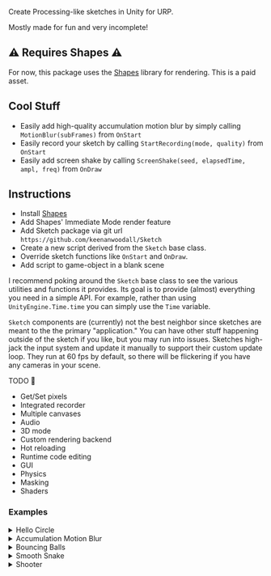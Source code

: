 Create Processing-like sketches in Unity for URP.

Mostly made for fun and very incomplete!

## ⚠️ Requires Shapes ⚠️
For now, this package uses the [Shapes](https://www.acegikmo.com/shapes/) library for rendering. This is a paid asset.

## Cool Stuff
- Easily add high-quality accumulation motion blur by simply calling `MotionBlur(subFrames)` from `OnStart`
- Easily record your sketch by calling `StartRecording(mode, quality)` from `OnStart`
- Easily add screen shake by calling `ScreenShake(seed, elapsedTime, ampl, freq)` from `OnDraw`

## Instructions
- Install [Shapes](https://www.acegikmo.com/shapes/)
- Add Shapes' Immediate Mode render feature
- Add Sketch package via git url `https://github.com/keenanwoodall/Sketch`
- Create a new script derived from the `Sketch` base class.
- Override sketch functions like `OnStart` and `OnDraw`.
- Add script to game-object in a blank scene

I recommend poking around the `Sketch` base class to see the various utilities and functions it provides.
Its goal is to provide (almost) everything you need in a simple API.
For example, rather than using `UnityEngine.Time.time` you can simply use the `Time` variable.

`Sketch` components are (currently) not the best neighbor since sketches are meant to the the primary "application."
You can have other stuff happening outside of the sketch if you like, but you may run into issues.
Sketches high-jack the input system and update it manually to support their custom update loop.
They run at 60 fps by default, so there will be flickering if you have any cameras in your scene.


TODO 🤞
- Get/Set pixels
- Integrated recorder
- Multiple canvases
- Audio
- 3D mode
- Custom rendering backend
- Hot reloading
- Runtime code editing
- GUI
- Physics
- Masking
- Shaders

### Examples

<details>
<summary></summart>Hello Circle</summary>

![image](https://github.com/keenanwoodall/Sketch/assets/9631530/1f62a32c-391d-4c65-ae55-26e2c90711bd)

```cs
public class SimpleExample : Sketch
{
    protected override void OnDraw()
    {
        Color(BLACK);
        Fill();
        Color(WHITE);
        Circle(Width / 2, Height / 2, 100f);
    }
}
```
</details>
<details>
<summary>Accumulation Motion Blur</summary>

![Unity_oc1xQHLEuU](https://github.com/keenanwoodall/Sketch/assets/9631530/3d6f9331-2ddc-4927-91eb-6b05c4367c3f)

```cs
public float speed = 1080;
public float speedMult = 1;
public int circleCount = 6;
float angle;
protected override void OnStart()
{
    MotionBlur(subFrames: 256, shutterProfile: SmoothShutter);   
}
protected override void OnDrawBackground()
{
    Color(BLACK);
    Fill();
}
protected override void OnDraw()
{
    angle -= speed * speedMult * DeltaTime * math.pow(MouseX / Width, 2f);
    angle %= 360f;
    AdditiveBlend();
    Rotate(angle);
    StrokeWeight(2);
    var center = Size / 2;
    for (int i = 0; i < circleCount; i++)
    {
        var offset = PointOnCircle(radius: 300, angle: i / (float)circleCount * 360f);
        var color = HSV(i / (float)circleCount, 1f, 1f);
        Color(color);
        Ring(position: center + offset, radius: 20);
        Line(center, center + offset);
    }
}
```
</details>
<details>
<summary>Bouncing Balls</summary>

![Unity_qWt2rhO9GQ](https://github.com/keenanwoodall/Sketch/assets/9631530/dc14cbc6-f35f-4b9b-ae0e-84397d2c5cd5)


```cs
public class Ball
{
    public float Radius;
    public float2 Position;
    public float2 Velocity;
    public float4 Color;
}
public float gravity = -1f;
public int ballCount = 1;
public float minRadius = 10;
public float maxRadius = 50;
public float minInitialVelocity = 1000;
public float maxInitialVelocity = 5000;
List<Ball> balls;
protected override void OnStart()
{
    FrameRate(60);
    MotionBlur(30, UniformShutter);
    balls = new();
    for (int i = 0; i < ballCount; i++)
    {
        var radius = Random.NextFloat(minRadius, maxRadius);
        var newBall = new Ball
        {
            Radius = radius,
            Position = RandomScreenPoint(padding: radius),
            Velocity = Random.NextFloat2Direction() * Random.NextFloat(minInitialVelocity, maxInitialVelocity),
            Color = RandomColorHue(saturation: 0.8f, value: 1f)
        };
        balls.Add(newBall);
    }
}
protected override void OnDrawBackground()
{
    Color(BLACK);
    Fill();
}
protected override void OnDraw()
{
    AdditiveBlend();
    Color(WHITE);
    foreach (var ball in balls)
    {
        ball.Velocity += float2(0, gravity * DeltaTime);
        ball.Position += ball.Velocity * DeltaTime;
        EdgeBounce(ball);
    }
    
    foreach (var ball in balls)
    {
        Color(ball.Color);
        Circle(ball.Position, ball.Radius);
    }
}
protected override void OnMouseHeld()
{
    var radius = Random.NextFloat(minRadius, maxRadius);
    var newBall = new Ball
    {
        Radius = radius,
        Position = MousePosition,
        Velocity = Random.NextFloat2Direction() * Random.NextFloat(minInitialVelocity, maxInitialVelocity),
        Color = RandomColorHue(saturation: 0.8f, value: 1f)
    };
    balls.Add(newBall);
}
void EdgeBounce(Ball ball)
{
    if (ball.Position.x < ball.Radius)
    {
        ball.Position.x = ball.Radius;
        ball.Velocity.x *= -1;
    }
    if (ball.Position.x > Width - ball.Radius)
    {
        ball.Position.x = Width - ball.Radius;
        ball.Velocity.x *= -1;
    }
    if (ball.Position.y < ball.Radius)
    {
        ball.Position.y = ball.Radius;
        ball.Velocity.y *= -1;
    }
    if (ball.Position.y > Height - ball.Radius)
    {
        ball.Position.y = Height - ball.Radius;
        ball.Velocity.y *= -1;
    }
}
```
</details>
<details>
<summary>Smooth Snake</summary>

![Unity_FXp8344Bb3](https://github.com/keenanwoodall/Sketch/assets/9631530/76c25209-8c71-4b2a-b36b-c64fc9d52df0)

```cs
public float radius = 25f;
public float followSpeed = 30f;
public float followPadding = 5f;
float2[] positions;
protected override void OnStart()
{
    positions = new float2[8];
    for (int i = 0; i < positions.Length; i++)
        positions[i] = (Size / 2f) + left().xy * i * (radius + followPadding);
    FrameRate(60);
    MotionBlur(256, SmoothShutter);
}
protected override void OnDrawBackground()
{
    Color(BLACK);
    Fill();
}
protected override void OnDraw()
{
    positions[0] = lerp(positions[0], MousePosition, 1f - exp(-followSpeed * DeltaTime));
    AdditiveBlend();
    Color(WHITE);
    Circle(positions[0], radius);
    for (int i = 1; i < positions.Length; i++)
    {
        var currentPosition = positions[i];
        var targetPosition  = positions[i - 1];
        var direction       = normalize(targetPosition - currentPosition);
        var newPosition     = lerp(currentPosition, targetPosition - direction * (radius * 2f + followPadding), 1f - exp(-followSpeed * DeltaTime));
        
        Circle(newPosition, radius);
        positions[i] = newPosition;
    }
}
```
</details>
<details>
<summary>Shooter</summary>

![Unity_Qo4hvAeTxD](https://github.com/keenanwoodall/Sketch/assets/9631530/bf9646a8-8937-4e95-a6b5-174caae946a7)

```cs
struct Player { public float2 position, velocity, size; }
struct Projectile { public float2 position, velocity; public float size; }
struct Target { public float2 position, velocity; public float4 color; public float radius; }
struct Shake { public float startTime; }
Player player;
List<Projectile> projectiles;
List<Target> targets;
List<Shake> shakes;
float _lastShootTime;
protected override void OnStart()
{
    player = new Player 
    {
        position = new(Width / 2, 0),
        size = float2(50, 100)
    };
    projectiles = new();
    targets = new();
    shakes = new();
    for (int i = 0; i < 10; i++)
        targets.Add(new Target { position = RandomScreenPoint(100), radius = Random.NextFloat(20, 50), color = RED });
    _lastShootTime = float.NegativeInfinity;
    Bloom();
    MotionBlur(60, SmoothShutter);
}
protected override void OnDrawBackground()
{
    LinearGradient(BLACK, float4(0.05f, 0.02f, 0.1f, 1f));
    Fill();
}
protected override void OnDraw()
{
    AdditiveBlend();
    // Player Physics
    {
        var movementSpeed = 1_000_000f;
        var jumpSpeed = 3500f;
        // Move left/right
        if (KeyHeld(Key.A) || KeyHeld(Key.LeftArrow))
            player.velocity.x = lerp(player.velocity.x, -movementSpeed, 1f - exp(-DeltaTime));
        if (KeyHeld(Key.D) || KeyHeld(Key.RightArrow))
            player.velocity.x = lerp(player.velocity.x, movementSpeed, 1f - exp(-DeltaTime));
        else
            player.velocity.x = lerp(player.velocity.x, 0f, 1f - exp(-DeltaTime * 20f));
        // Jump
        if (KeyPressed(Key.Space) || KeyPressed(Key.W) || KeyPressed(Key.UpArrow))
            player.velocity.y = max(jumpSpeed, player.velocity.y);
        
        // Gravity
        var gravityForce = float2(0f, -20000f);
        player.velocity += gravityForce * DeltaTime;
        // Apply velocity
        player.position += player.velocity * DeltaTime;
        // Window edges
        var playerCenter = player.position + float2(0, player.size.y / 2f);
        HandleScreenBoundary(ref playerCenter, ref player.velocity, player.size, 0f);
        player.position = playerCenter - float2(0, player.size.y / 2f);
    }
    // Projectile physics
    {
        for (int i = 0; i < projectiles.Count; i++)
        {
            var projectile = projectiles[i];
            projectile.position += projectile.velocity * DeltaTime;
            projectiles[i] = projectile;
            if (CheckScreenBoundary(projectile.position, projectile.size))
            {
                projectiles.RemoveAt(i);
                i--;
            }
        }
    }
    // Target physics
    {
        for (int i = 0; i < targets.Count; i++)
        {
            var target = targets[i];
            for (int j = 0; j < projectiles.Count; j++)
            {
                var projectile = projectiles[j];
                var offset = projectile.position - target.position;
                var distance = length(offset);
                // Projectile hit target!
                if (distance < target.radius + projectile.size)
                {
                    // Knockback force
                    target.velocity += projectile.velocity / (target.radius * target.radius * PI) * 500f;
                    // Flash white
                    target.color = WHITE * 2f;
                    target.color.w = 1f;
                    // Delete projectile
                    projectiles.RemoveAt(j);
                    j--;
                }
            }
            // Targets bounce of screen edges
            HandleScreenBoundary(ref target.position, ref target.velocity, float2(target.radius), bounciness: 1f);
            target.velocity = lerp(target.velocity, 0, 1f - exp(-DeltaTime * 5f));
            target.position += target.velocity * DeltaTime;
            targets[i] = target;
        }
    }
    // Camera shake
    {
        for (int i = 0; i < shakes.Count; i++)
        {
            var startTime = shakes[i].startTime;
            var elapsedTime = Time - startTime;
            // Amplitude dies out over 0.2 seconds
            var amplitude = smoothstep(0.2f, 0f, elapsedTime) * 2f;
            // Remove shake if amplitude is small enough
            if (amplitude <= 0.01f)
            {
                shakes.RemoveAt(i);
                i--;
                continue;
            }
            // Shake the canvas
            ScreenShake(seed: i * 10, time: elapsedTime, amplitude: amplitude, frequency: 5f);
        }
    }
    // Draw player
    Rectangle(player.position + float2(0, player.size.y / 2f), player.size);
    // Draw projectiles
    Color(float3(1f, 0.5f, 0.1f) * 10f); // Multiply color by 10 for it to glow
    for (int i = 0; i < projectiles.Count; i++)
        Circle(projectiles[i].position, projectiles[i].size);
    // Draw targets
    for (int i = 0; i < targets.Count; i++)
    {
        var target = targets[i];
        Color(target.color);
        Circle(target.position, target.radius);
        target.color = lerp(target.color, RED, DeltaTime * 5f);
        targets[i] = target;
    }
}
// Machine Gun
protected override void OnMouseHeld()
{
    if (!MouseButtonHeld(MouseButton.Left))
        return;
    var shootDelay = 0.1f;
    var shootKick = 100f;
    if (Time - _lastShootTime < shootDelay)
        return;
    _lastShootTime = Time;
    var bulletSpeed = 10000f;
    var bulletAngle = Random.NextFloat(-2f, 5f);
    Shoot(bulletSpeed, bulletAngle, Random.NextFloat(2, 4), out var _, out var direction);
    player.velocity -= normalize(direction) * shootKick;
}
// Shotgun
protected override void OnMousePress()
{
    if (!MouseButtonPressed(MouseButton.Right))
        return;
    int burstCount = 8;
    var shootKick = 100f;
    for (int i = 0; i < burstCount; i++)
    {
        var bulletAngle = Random.NextFloat(-10f, 10f);
        var bulletSpeed = Random.NextFloat(10_000f, 15_000);
        Shoot(bulletSpeed, bulletAngle, Random.NextFloat(3, 6), out var _, out var direction);
        player.velocity -= normalize(direction) * shootKick;
    }
}
private void Shoot(float speed, float angle, float size, out float2 position, out float2 direction)
{
    var playerCenter = player.position + float2(0f, player.size.y * 0.5f);
    var aimSign = sign(MouseX - playerCenter);
    var projectilePosition = playerCenter + aimSign * player.size.x * 0.5f;
    var projectileDirection = normalize(MousePosition - projectilePosition);
    // Rotate direction based on relative angle
    var angleRadians = radians(angle);
    var cAngle = cos(angleRadians);
    var sAngle = sin(angleRadians);
    projectileDirection = float2(projectileDirection.x * cAngle - projectileDirection.y * sAngle, projectileDirection.x * sAngle + pro
    var projectileVelocity = projectileDirection * speed;
    // Add new projectile
    projectiles.Add(new Projectile { position = projectilePosition, velocity = projectileVelocity, size = size });
    // Add new camera shale
    shakes.Add(new Shake { startTime = Time });
    position = projectilePosition;
    direction = projectileDirection;
}
private bool HandleScreenBoundary(ref float2 position, ref float2 velocity, float2 size, float bounciness)
{
    var hit = false;
    var halfSize = size / 2f;
    // Bottom
    if (position.y - halfSize.y < 0)
    {
        position.y = halfSize.y;
        velocity.y *= -bounciness;
        hit = true;
    }
    // Top
    if (position.y + halfSize.y > Height)
    {
        position.y = Height - halfSize.y;
        velocity.y *= -bounciness;
        hit = true;
    }
    // Left
    if (position.x - halfSize.x < 0f)
    {
        position.x = halfSize.x;
        velocity.x *= -bounciness;
        hit = true;
    }
    // Right
    if (position.x > Width - halfSize.x)
    {
        position.x = Width - halfSize.x;
        velocity.x *= -bounciness;
        hit = true;
    }
    return hit;
}
private bool CheckScreenBoundary(float2 position, float2 size)
{
    var halfSize = size / 2f;
    // Bottom
    if (position.y - halfSize.y < 0)
        return true;
    // Top
    if (position.y + halfSize.y > Height)
        return true;
    // Left
    if (position.x - halfSize.x < 0f)
        return true;
    // Right
    if (position.x > Width - halfSize.x)
        return true;
    return false;
}
```
</details>

